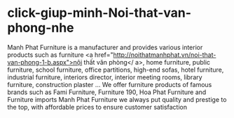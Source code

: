 click-giup-minh-Noi-that-van-phong-nhe
======================================

Manh Phat Furniture is a manufacturer and provides various interior products such as furniture &lt;a href="http://noithatmanhphat.vn/noi-that-van-phong-1-b.aspx">nội thất văn phòng&lt;/ a>, home furniture, public furniture, school furniture, office partitions, high-end sofas, hotel furniture, industrial furniture, interiors director, interior meeting rooms, library furniture, construction plaster ...  We offer furniture products of famous brands such as Fami Furniture, Furniture 190, Hoa Phat Furniture and Furniture imports  Manh Phat Furniture we always put quality and prestige to the top, with affordable prices to ensure customer satisfaction

